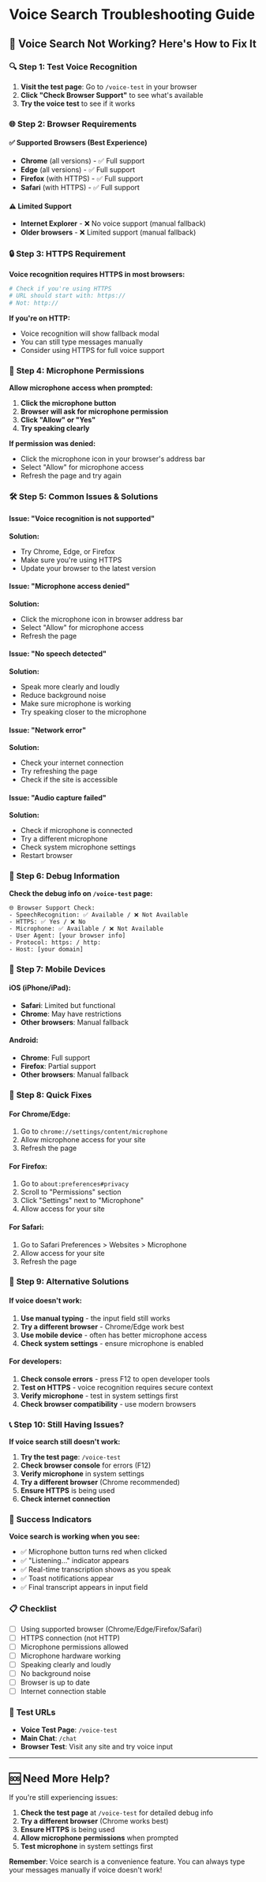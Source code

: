 # Voice Search Troubleshooting Guide

## 🚨 **Voice Search Not Working? Here's How to Fix It**

### 🔍 **Step 1: Test Voice Recognition**

1. **Visit the test page**: Go to `/voice-test` in your browser
2. **Click "Check Browser Support"** to see what's available
3. **Try the voice test** to see if it works

### 🌐 **Step 2: Browser Requirements**

#### **✅ Supported Browsers (Best Experience)**
- **Chrome** (all versions) - ✅ Full support
- **Edge** (all versions) - ✅ Full support
- **Firefox** (with HTTPS) - ✅ Full support
- **Safari** (with HTTPS) - ✅ Full support

#### **⚠️ Limited Support**
- **Internet Explorer** - ❌ No voice support (manual fallback)
- **Older browsers** - ❌ Limited support (manual fallback)

### 🔒 **Step 3: HTTPS Requirement**

**Voice recognition requires HTTPS in most browsers:**

```bash
# Check if you're using HTTPS
# URL should start with: https://
# Not: http://
```

**If you're on HTTP:**
- Voice recognition will show fallback modal
- You can still type messages manually
- Consider using HTTPS for full voice support

### 🎤 **Step 4: Microphone Permissions**

**Allow microphone access when prompted:**

1. **Click the microphone button**
2. **Browser will ask for microphone permission**
3. **Click "Allow" or "Yes"**
4. **Try speaking clearly**

**If permission was denied:**
- Click the microphone icon in your browser's address bar
- Select "Allow" for microphone access
- Refresh the page and try again

### 🛠️ **Step 5: Common Issues & Solutions**

#### **Issue: "Voice recognition is not supported"**
**Solution:**
- Try Chrome, Edge, or Firefox
- Make sure you're using HTTPS
- Update your browser to the latest version

#### **Issue: "Microphone access denied"**
**Solution:**
- Click the microphone icon in browser address bar
- Select "Allow" for microphone access
- Refresh the page

#### **Issue: "No speech detected"**
**Solution:**
- Speak more clearly and loudly
- Reduce background noise
- Make sure microphone is working
- Try speaking closer to the microphone

#### **Issue: "Network error"**
**Solution:**
- Check your internet connection
- Try refreshing the page
- Check if the site is accessible

#### **Issue: "Audio capture failed"**
**Solution:**
- Check if microphone is connected
- Try a different microphone
- Check system microphone settings
- Restart browser

### 🔧 **Step 6: Debug Information**

**Check the debug info on `/voice-test` page:**

```
🌐 Browser Support Check:
- SpeechRecognition: ✅ Available / ❌ Not Available
- HTTPS: ✅ Yes / ❌ No
- Microphone: ✅ Available / ❌ Not Available
- User Agent: [your browser info]
- Protocol: https: / http:
- Host: [your domain]
```

### 📱 **Step 7: Mobile Devices**

#### **iOS (iPhone/iPad):**
- **Safari**: Limited but functional
- **Chrome**: May have restrictions
- **Other browsers**: Manual fallback

#### **Android:**
- **Chrome**: Full support
- **Firefox**: Partial support
- **Other browsers**: Manual fallback

### 🎯 **Step 8: Quick Fixes**

#### **For Chrome/Edge:**
1. Go to `chrome://settings/content/microphone`
2. Allow microphone access for your site
3. Refresh the page

#### **For Firefox:**
1. Go to `about:preferences#privacy`
2. Scroll to "Permissions" section
3. Click "Settings" next to "Microphone"
4. Allow access for your site

#### **For Safari:**
1. Go to Safari Preferences > Websites > Microphone
2. Allow access for your site
3. Refresh the page

### 🚀 **Step 9: Alternative Solutions**

#### **If voice doesn't work:**
1. **Use manual typing** - the input field still works
2. **Try a different browser** - Chrome/Edge work best
3. **Use mobile device** - often has better microphone access
4. **Check system settings** - ensure microphone is enabled

#### **For developers:**
1. **Check console errors** - press F12 to open developer tools
2. **Test on HTTPS** - voice recognition requires secure context
3. **Verify microphone** - test in system settings first
4. **Check browser compatibility** - use modern browsers

### 📞 **Step 10: Still Having Issues?**

**If voice search still doesn't work:**

1. **Try the test page**: `/voice-test`
2. **Check browser console** for errors (F12)
3. **Verify microphone** in system settings
4. **Try a different browser** (Chrome recommended)
5. **Ensure HTTPS** is being used
6. **Check internet connection**

### 🎉 **Success Indicators**

**Voice search is working when you see:**
- ✅ Microphone button turns red when clicked
- ✅ "Listening..." indicator appears
- ✅ Real-time transcription shows as you speak
- ✅ Toast notifications appear
- ✅ Final transcript appears in input field

### 📋 **Checklist**

- [ ] Using supported browser (Chrome/Edge/Firefox/Safari)
- [ ] HTTPS connection (not HTTP)
- [ ] Microphone permissions allowed
- [ ] Microphone hardware working
- [ ] Speaking clearly and loudly
- [ ] No background noise
- [ ] Browser is up to date
- [ ] Internet connection stable

### 🔗 **Test URLs**

- **Voice Test Page**: `/voice-test`
- **Main Chat**: `/chat`
- **Browser Test**: Visit any site and try voice input

---

## 🆘 **Need More Help?**

If you're still experiencing issues:

1. **Check the test page** at `/voice-test` for detailed debug info
2. **Try a different browser** (Chrome works best)
3. **Ensure HTTPS** is being used
4. **Allow microphone permissions** when prompted
5. **Test microphone** in system settings first

**Remember**: Voice search is a convenience feature. You can always type your messages manually if voice doesn't work! 